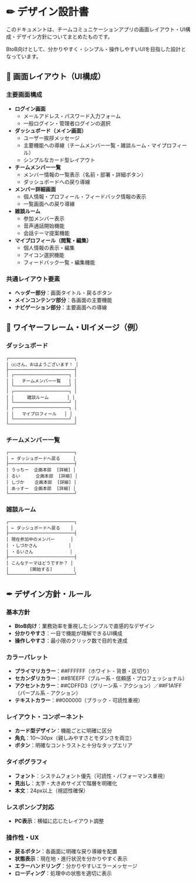 # ✏ デザイン設計書

このドキュメントは、チームコミュニケーションアプリの画面レイアウト・UI構成・デザイン方針についてまとめたものです。

BtoB向けとして、分かりやすく・シンプル・操作しやすいUIを目指した設計となっています。

## 📱 画面レイアウト（UI構成）

### **主要画面構成**

- **ログイン画面**
    - メールアドレス・パスワード入力フォーム
    - 一般ログイン・管理者ログインの選択
- **ダッシュボード（メイン画面）**
    - ユーザー挨拶メッセージ
    - 主要機能への導線（チームメンバー一覧・雑談ルーム・マイプロフィール）
    - シンプルなカード型レイアウト
- **チームメンバー一覧**
    - メンバー情報の一覧表示（名前・部署・詳細ボタン）
    - ダッシュボードへの戻り導線
- **メンバー詳細画面**
    - 個人情報・プロフィール・フィードバック情報の表示
    - 一覧画面への戻り導線
- **雑談ルーム**
    - 参加メンバー表示
    - 音声通話開始機能
    - 会話テーマ提案機能
- **マイプロフィール（閲覧・編集）**
    - 個人情報の表示・編集
    - アイコン選択機能
    - フィードバック一覧・編集機能

### **共通レイアウト要素**

- **ヘッダー部分**：画面タイトル・戻るボタン
- **メインコンテンツ部分**：各画面の主要機能
- **ナビゲーション部分**：主要画面への導線

## 🐼 ワイヤーフレーム・UIイメージ（例）

### ダッシュボード

```
┌─────────────────────────┐
│ ○○さん、おはようございます！ │
├─────────────────────────┤
│ ┌─────────────────────┐ │
│ │   チームメンバー一覧   │ │
│ └─────────────────────┘ │
│ ┌─────────────────────┐ │
│ │     雑談ルーム       │ │
│ └─────────────────────┘ │
│ ┌─────────────────────┐ │
│ │   マイプロフィール   │ │
│ └─────────────────────┘ │
└─────────────────────────┘

```

### チームメンバー一覧

```
┌─────────────────────────┐
│ ← ダッシュボードへ戻る     │
├─────────────────────────┤
│ うっちー  企画本部  [詳細] │
│ るい      企画本部  [詳細] │
│ しづか    企画本部  [詳細] │
│ あっすー  企画本部  [詳細] │
└─────────────────────────┘

```

### 雑談ルーム

```
┌─────────────────────────┐
│ ← ダッシュボードへ戻る    │
├─────────────────────────┤
│ 現在参加中のメンバー      │
│ ・しづかさん            │
│ ・るいさん              │
├─────────────────────────┤
│ こんなテーマはどうですか？ │
│        [開始する]        │
└─────────────────────────┘

```

## ✒ デザイン方針・ルール

### **基本方針**

- **BtoB向け**：業務効率を重視したシンプルで直感的なデザイン
- **分かりやすさ**：一目で機能が理解できるUI構成
- **操作しやすさ**：最小限のクリック数で目的を達成

### **カラーパレット**

- **プライマリカラー**：##FFFFFF（ホワイト - 背景・区切り）
- **セカンダリカラー**：##B1EEFF（ブルー系 - 信頼感・プロフェッショナル）
- **アクセントカラー**：##CDFFD3（グリーン系 - アクション）／##F1A1FF（パープル系 - アクション）
- **テキストカラー**：##000000（ブラック - 可読性重視）

### **レイアウト・コンポーネント**

- **カード型デザイン**：機能ごとに明確に区分
- **角丸**：10～30px（親しみやすさとモダンさを両立）
- **ボタン**：明確なコントラストと十分なタップエリア

### **タイポグラフィ**

- **フォント**：システムフォント優先（可読性・パフォーマンス重視）
- **見出し**：太字・大きめサイズで階層を明確化
- **本文**：24px以上（視認性確保）

### **レスポンシブ対応**

- **PC表示**：横幅に応じたレイアウト調整

### **操作性・UX**

- **戻るボタン**：各画面に明確な戻り導線を配置
- **状態表示**：現在地・進行状況を分かりやすく表示
- **エラーハンドリング**：分かりやすいエラーメッセージ
- **ローディング**：処理中の状態を適切に表示